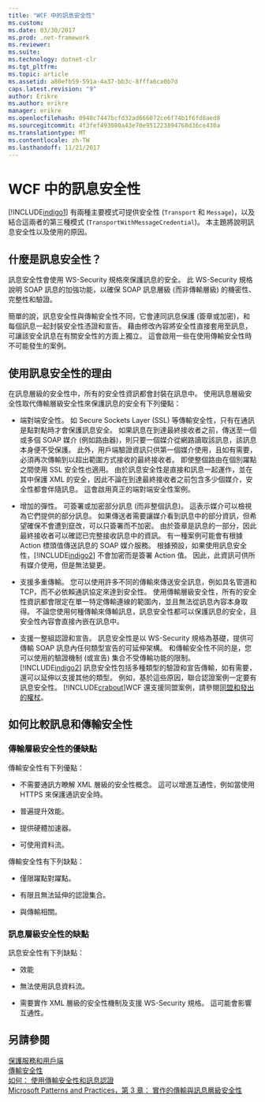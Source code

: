 ```yaml
---
title: "WCF 中的訊息安全性"
ms.custom: 
ms.date: 03/30/2017
ms.prod: .net-framework
ms.reviewer: 
ms.suite: 
ms.technology: dotnet-clr
ms.tgt_pltfrm: 
ms.topic: article
ms.assetid: a80efb59-591a-4a37-bb3c-8fffa6ca0b7d
caps.latest.revision: "9"
author: Erikre
ms.author: erikre
manager: erikre
ms.openlocfilehash: 0948c7447bcfd32ad666072ce6f74b1f6fd8aed8
ms.sourcegitcommit: 4f3fef493080a43e70e951223894768d36ce430a
ms.translationtype: MT
ms.contentlocale: zh-TW
ms.lasthandoff: 11/21/2017
---
```

# <a name="message-security-in-wcf"></a>WCF 中的訊息安全性
[!INCLUDE[indigo1](../../../../includes/indigo1-md.md)] 有兩種主要模式可提供安全性 (`Transport` 和 `Message`)，以及結合這兩者的第三種模式 (`TransportWithMessageCredential`)。 本主題將說明訊息安全性以及使用的原因。  
  
## <a name="what-is-message-security"></a>什麼是訊息安全性？  
 訊息安全性會使用 WS-Security 規格來保護訊息的安全。 此 WS-Security 規格說明 SOAP 訊息的加強功能，以確保 SOAP 訊息層級 (而非傳輸層級) 的機密性、完整性和驗證。  
  
 簡單的說，訊息安全性與傳輸安全性不同，它會連同訊息保護 (簽章或加密)，和每個訊息一起封裝安全性憑證和宣告。 藉由修改內容將安全性直接套用至訊息，可讓該安全訊息在有關安全性的方面上獨立。 這會啟用一些在使用傳輸安全性時不可能發生的案例。  
  
## <a name="reasons-to-use-message-security"></a>使用訊息安全性的理由  
 在訊息層級的安全性中，所有的安全性資訊都會封裝在訊息中。 使用訊息層級安全性取代傳輸層級安全性來保護訊息的安全有下列優點：  
  
-   端對端安全性。 如 Secure Sockets Layer (SSL) 等傳輸安全性，只有在通訊是點對點時才會保護訊息安全。 如果訊息在到達最終接收者之前，傳送至一個或多個 SOAP 媒介 (例如路由器)，則只要一個媒介從網路讀取該訊息，該訊息本身便不受保護。 此外，用戶端驗證資訊只供第一個媒介使用，且如有需要，必須再次傳輸到以超出範圍方式接收的最終接收者。 即使整個路由在個別躍點之間使用 SSL 安全性也適用。 由於訊息安全性是直接和訊息一起運作，並在其中保護 XML 的安全，因此不論在到達最終接收者之前包含多少個媒介，安全性都會伴隨訊息。 這會啟用真正的端對端安全性案例。  
  
-   增加的彈性。 可簽署或加密部分訊息 (而非整個訊息)。 這表示媒介可以檢視為它們提供的部分訊息。 如果傳送者需要讓媒介看到訊息中的部分資訊，但希望確保不會遭到竄改，可以只簽署而不加密。 由於簽章是訊息的一部分，因此最終接收者可以確認已完整接收訊息中的資訊。 有一種案例可能會有根據 Action 標頭值傳送訊息的 SOAP 媒介服務。 根據預設，如果使用訊息安全性，[!INCLUDE[indigo2](../../../../includes/indigo2-md.md)] 不會加密而是簽署 Action 值。 因此，此資訊可供所有媒介使用，但是無法變更。  
  
-   支援多重傳輸。 您可以使用許多不同的傳輸來傳送安全訊息，例如具名管道和 TCP，而不必依賴通訊協定來達到安全性。 使用傳輸層級安全性，所有的安全性資訊都會限定在單一特定傳輸連線的範圍內，並且無法從訊息內容本身取得。 不論您使用何種傳輸來傳輸訊息，訊息安全性都可以保護訊息的安全，且安全性內容會直接內嵌在訊息中。  
  
-   支援一整組認證和宣告。 訊息安全性是以 WS-Security 規格為基礎，提供可傳輸 SOAP 訊息內任何類型宣告的可延伸架構。 和傳輸安全性不同的是，您可以使用的驗證機制 (或宣告) 集合不受傳輸功能的限制。 [!INCLUDE[indigo2](../../../../includes/indigo2-md.md)] 訊息安全性包括多種類型的驗證和宣告傳輸，如有需要，還可以延伸以支援其他的類型。 例如，基於這些原因，聯合認證案例一定要有訊息安全性。 [!INCLUDE[crabout](../../../../includes/crabout-md.md)]WCF 還支援同盟案例，請參閱[同盟和發出的權杖](../../../../docs/framework/wcf/feature-details/federation-and-issued-tokens.md)。  
  
## <a name="how-message-and-transport-security-compare"></a>如何比較訊息和傳輸安全性  
  
### <a name="pros-and-cons-of-transport-level-security"></a>傳輸層級安全性的優缺點  
 傳輸安全性有下列優點：  
  
-   不需要通訊方瞭解 XML 層級的安全性概念。 這可以增進互通性，例如當使用 HTTPS 來保護通訊安全時。  
  
-   普遍提升效能。  
  
-   提供硬體加速器。  
  
-   可使用資料流。  
  
 傳輸安全性有下列缺點：  
  
-   僅限躍點對躍點。  
  
-   有限且無法延伸的認證集合。  
  
-   與傳輸相關。  
  
### <a name="disadvantages-of-message-level-security"></a>訊息層級安全性的缺點  
 訊息安全性有下列缺點：  
  
-   效能  
  
-   無法使用訊息資料流。  
  
-   需要實作 XML 層級的安全性機制及支援 WS-Security 規格。 這可能會影響互通性。  
  
## <a name="see-also"></a>另請參閱  
 [保護服務和用戶端](../../../../docs/framework/wcf/feature-details/securing-services-and-clients.md)  
 [傳輸安全性](../../../../docs/framework/wcf/feature-details/transport-security.md)  
 [如何： 使用傳輸安全性和訊息認證](../../../../docs/framework/wcf/feature-details/how-to-use-transport-security-and-message-credentials.md)  
 [Microsoft Patterns and Practices，第 3 章： 實作的傳輸與訊息層級安全性](http://go.microsoft.com/fwlink/?LinkId=88897)
